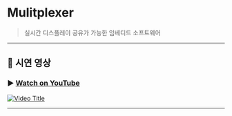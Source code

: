 # Mulitplexer
> 실시간 디스플레이 공유가 가능한 임베디드 소프트웨어
---

## 🎥 시연 영상 
### ▶️ [Watch on YouTube](https://youtube.com/watch?v=rJxngGRAIlM)

[![Video Title](https://img.youtube.com/vi/rJxngGRAIlM/0.jpg)](https://youtube.com/watch?v=rJxngGRAIlM)

---

